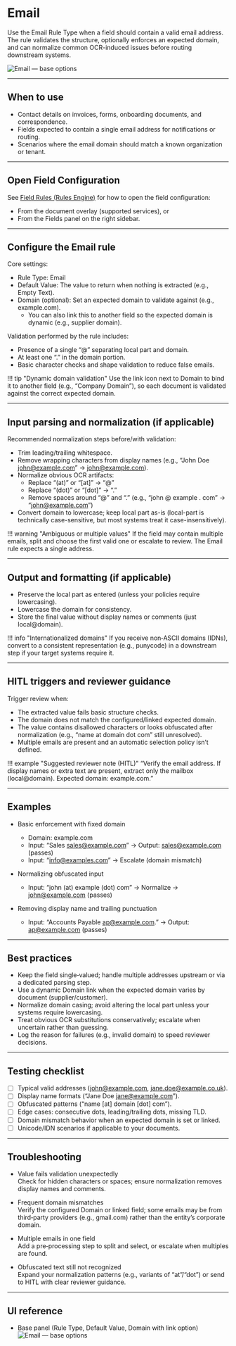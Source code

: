 # Email

Use the Email Rule Type when a field should contain a valid email address. The rule validates the structure, optionally enforces an expected domain, and can normalize common OCR-induced issues before routing downstream systems.

![Email — base options](../../assets/img-2025-08-29-12-37-03.png)

---

## When to use

- Contact details on invoices, forms, onboarding documents, and correspondence.
- Fields expected to contain a single email address for notifications or routing.
- Scenarios where the email domain should match a known organization or tenant.

---

## Open Field Configuration

See [Field Rules (Rules Engine)](index.md) for how to open the field configuration:

- From the document overlay (supported services), or
- From the Fields panel on the right sidebar.

---

## Configure the Email rule

Core settings:

- Rule Type: Email
- Default Value: The value to return when nothing is extracted (e.g., Empty Text).
- Domain (optional): Set an expected domain to validate against (e.g., example.com).  
    - You can also link this to another field so the expected domain is dynamic (e.g., supplier domain).

Validation performed by the rule includes:

- Presence of a single “@” separating local part and domain.
- At least one “.” in the domain portion.
- Basic character checks and shape validation to reduce false emails.

!!! tip "Dynamic domain validation"
    Use the link icon next to Domain to bind it to another field (e.g., “Company Domain”), so each document is validated against the correct expected domain.

---

## Input parsing and normalization (if applicable)

Recommended normalization steps before/with validation:

- Trim leading/trailing whitespace.
- Remove wrapping characters from display names (e.g., “John Doe <john@example.com>” → john@example.com).
- Normalize obvious OCR artifacts:
    - Replace “(at)” or “[at]” → “@”
    - Replace “(dot)” or “[dot]” → “.”
    - Remove spaces around “@” and “.” (e.g., “john @ example . com” → “john@example.com”)
- Convert domain to lowercase; keep local part as-is (local-part is technically case-sensitive, but most systems treat it case-insensitively).

!!! warning "Ambiguous or multiple values"
    If the field may contain multiple emails, split and choose the first valid one or escalate to review. The Email rule expects a single address.

---

## Output and formatting (if applicable)

- Preserve the local part as entered (unless your policies require lowercasing).
- Lowercase the domain for consistency.
- Store the final value without display names or comments (just local@domain).

!!! info "Internationalized domains"
    If you receive non‑ASCII domains (IDNs), convert to a consistent representation (e.g., punycode) in a downstream step if your target systems require it.

---

## HITL triggers and reviewer guidance

Trigger review when:

- The extracted value fails basic structure checks.
- The domain does not match the configured/linked expected domain.
- The value contains disallowed characters or looks obfuscated after normalization (e.g., “name at domain dot com” still unresolved).
- Multiple emails are present and an automatic selection policy isn’t defined.

!!! example "Suggested reviewer note (HITL)"
    “Verify the email address. If display names or extra text are present, extract only the mailbox (local@domain). Expected domain: example.com.”

---

## Examples

- Basic enforcement with fixed domain
    - Domain: example.com
    - Input: “Sales <sales@example.com>” → Output: sales@example.com (passes)
    - Input: “info@examples.com” → Escalate (domain mismatch)

- Normalizing obfuscated input
    - Input: “john (at) example (dot) com” → Normalize → john@example.com (passes)

- Removing display name and trailing punctuation
    - Input: “Accounts Payable <ap@example.com>.” → Output: ap@example.com (passes)

---

## Best practices

- Keep the field single‑valued; handle multiple addresses upstream or via a dedicated parsing step.
- Use a dynamic Domain link when the expected domain varies by document (supplier/customer).
- Normalize domain casing; avoid altering the local part unless your systems require lowercasing.
- Treat obvious OCR substitutions conservatively; escalate when uncertain rather than guessing.
- Log the reason for failures (e.g., invalid domain) to speed reviewer decisions.

---

## Testing checklist

- [ ] Typical valid addresses (john@example.com, jane.doe@example.co.uk).  
- [ ] Display name formats (“Jane Doe <jane@example.com>”).  
- [ ] Obfuscated patterns (“name [at] domain [dot] com”).  
- [ ] Edge cases: consecutive dots, leading/trailing dots, missing TLD.  
- [ ] Domain mismatch behavior when an expected domain is set or linked.  
- [ ] Unicode/IDN scenarios if applicable to your documents.

---

## Troubleshooting

- Value fails validation unexpectedly  
  Check for hidden characters or spaces; ensure normalization removes display names and comments.

- Frequent domain mismatches  
  Verify the configured Domain or linked field; some emails may be from third‑party providers (e.g., gmail.com) rather than the entity’s corporate domain.

- Multiple emails in one field  
  Add a pre‑processing step to split and select, or escalate when multiples are found.

- Obfuscated text still not recognized  
  Expand your normalization patterns (e.g., variants of “at”/“dot”) or send to HITL with clear reviewer guidance.

---

## UI reference

- Base panel (Rule Type, Default Value, Domain with link option)  
    ![Email — base options](../../assets/img-2025-08-29-12-37-03.png)